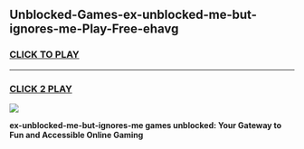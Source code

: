 
## Unblocked-Games-ex-unblocked-me-but-ignores-me-Play-Free-ehavg
<h3>
<a href="https://premium76.site?title=ex-unblocked-me-but-ignores-me&ref=18A1">CLICK TO PLAY</a></h3>
<hr>

<h3>
<a href="https://premium76.site?title=ex-unblocked-me-but-ignores-me&ref=18A1">CLICK 2 PLAY</a>
  
</h3>

<a href="https://premium76.site?title=ex-unblocked-me-but-ignores-me&ref=18A1"><img src="https://clearcache.store/games.png"></a>


**ex-unblocked-me-but-ignores-me games unblocked: Your Gateway to Fun and Accessible Online Gaming**
